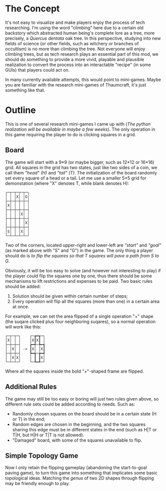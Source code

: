 # The Concept
It's not easy to visualize and make players enjoy the process of tech researching. I'm using the word "climbing" here due to a certain old backstory which abstracted human being's complete lore as a tree, more precisely, a *Quercus dentata* oak tree. In this perspective, studying into new fields of science (or other fields, such as witchery or branches of occultism) is no more than climbing the tree. Not everyone will enjoy climbing trees, but as tech research plays an essential part of this mod, we should do something to provide a more vivid, playable and plausible realization to convert the process into an interactable "recipe" (in some GUIs) that players could act on.

In many currently available attempts, this would point to mini-games. Maybe you are familiar with the research mini-games of Thaumcraft, it's just something like that.

# Outline
This is one of several research mini-games I came up with (*The python realization will be available in maybe a few weeks*). The only operation in this game requiring the player to do is clicking squares in a grid.

## Board
The game will start with a 9\*9 (or maybe bigger, such as 12\*12 or 16\*16) grid. All squares in the grid has two states, just like two sides of a coin, we call them *"head" (H)* and *"tail" (T)*. The initialization of the board randomly set every square of a head or a tail. Let me use a smaller 5\*5 grid for demonstation (where "X" denotes T, while blank denotes H):
```
┌─┬─┬─┬─┬─┐
│ │ │X│ │G│
├─┼─┼─┼─┼─┤
│X│ │ │ │ │
├─┼─┼─┼─┼─┤
│ │ │ │X│ │
├─┼─┼─┼─┼─┤
│ │ │ │ │X│
├─┼─┼─┼─┼─┤
│S│ │ │X│ │
└─┴─┴─┴─┴─┘
```
Two of the corners, located upper-right and lower-left are *"start"* and *"goal"* (as marked above with "S" and "G") in the game. The only thing a player should do is *to flip the squares so that T squares will pave a path from S to G*.

Obviously, it will be too easy to solve (and however not interesting to play) if the player could flip the squares one by one, thus there should be some mechanisms to lift restrictions and expenses to be paid. Two basic rules should be added:
1. Solution should be given within certain number of steps;
2. Every operation will flip all the squares (more than one) in a certain area at once.

For example, we can set the area flipped of a single operation "+" shape (the suqare clicked plus four neighboring suqares), so a normal operation will work like this:
```
┌─┬─┬─┐    ┌─┲━┱─┐
│X│ │ │    │X┃X┃ │
├─┼─┼─┤    ┢━╃─╄━┪
│ │X│ │ -> ┃X│ │X┃
├─┼─┼─┤    ┡━╅─╆━┩
│ │X│X│    │ ┃ ┃X│
└─┴─┴─┘    └─┺━┹─┘
```
Where all the squares inside the bold "+"-shaped frame are flipped.

## Additional Rules
The game may still be too easy or boring will just two rules given above, so different rule sets could be added according to needs. Such as:
- Randomly chosen squares on the board should be in a certain state (H or T) in the end;
- Random edges are chosen in the beginning, and the two squares sharing this edge must be in different states in the end (such as H|T or T|H, but H|H or T|T is not allowed).
- "Damaged" board, with some of the squares unavailable to flip.

## Simple Topology Game
Now I only retain the flipping gameplay (abandoning the start-to-goal paving game), to turn this game into something that implicates some basic topological ideas. Matching the *genus* of two 2D shapes through flipping may be friendly enough to play.

